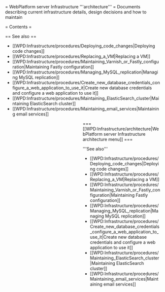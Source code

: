 <noinclude>
= WebPlatform server Infrastructure '''architecture''' =
Documents describing current infrastructure details, design decisions and how to maintain

= Contents =

<splist parent=WPD:Infrastructure/architecture />

== See also ==
* [[WPD:Infrastructure/procedures/Deploying_code_changes|Deploying code changes]]
* [[WPD:Infrastructure/procedures/Replacing_a_VM|Replacing a VM]]
* [[WPD:Infrastructure/procedures/Maintaining_Varnish_or_Fastly_configuration|Maintaining Fastly configuration]]
* [[WPD:Infrastructure/procedures/Managing_MySQL_replication|Managing MySQL replication]]
* [[WPD:Infrastructure/procedures/Create_new_database_credentials_configure_a_web_application_to_use_it|Create new database credentials and configure a web application to use it]]
* [[WPD:Infrastructure/procedures/Maintaining_ElasticSearch_cluster|Maintaining ElasticSearch cluster]]
* [[WPD:Infrastructure/procedures/Maintaining_email_services|Maintaining email services]]

</noinclude><includeonly>
<div style="float:right;width:50%;word-wrap:break-word;clear:both;">
=== [[WPD:Infrastructure/architecture|WebPlatform server Infrastructure architecture menu]] ===

<splist parent=WPD:Infrastructure/architecture />

'''See also'''

* [[WPD:Infrastructure/procedures/Deploying_code_changes|Deploying code changes]]
* [[WPD:Infrastructure/procedures/Replacing_a_VM|Replacing a VM]]
* [[WPD:Infrastructure/procedures/Maintaining_Varnish_or_Fastly_configuration|Maintaining Fastly configuration]]
* [[WPD:Infrastructure/procedures/Managing_MySQL_replication|Managing MySQL replication]]
* [[WPD:Infrastructure/procedures/Create_new_database_credentials_configure_a_web_application_to_use_it|Create new database credentials and configure a web application to use it]]
* [[WPD:Infrastructure/procedures/Maintaining_ElasticSearch_cluster|Maintaining ElasticSearch cluster]]
* [[WPD:Infrastructure/procedures/Maintaining_email_services|Maintaining email services]]

</div>
</includeonly>
